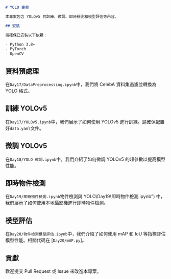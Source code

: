 ```markdown
# YOLO 專案

本專案包含 YOLOv5 的訓練、微調、即時檢測和模型評估等內容。

## 安裝

請確保已安裝以下依賴：

- Python 3.8+
- PyTorch
- OpenCV
```

## 資料預處理

在`Day17/DataPreprocessing.ipynb`中，我們將 CelebA 資料集過濾並轉換為 YOLO 格式。

## 訓練 YOLOv5

在`Day17/YOLOv5.ipynb`中，我們展示了如何使用 YOLOv5 進行訓練。請確保配置好`data.yaml`文件。

## 微調 YOLOv5

在`Day18/YOLO 微調.ipynb`中，我們介紹了如何微調 YOLOv5 的超參數以提高模型性能。

## 即時物件檢測

在`Day19/即時物件檢測.ipynb`物件檢測與 YOLO\Day19\即時物件檢測.ipynb") 中，我們展示了如何使用本地攝影機進行即時物件檢測。

## 模型評估

在`Day20/物件檢測模型評估.ipynb`中，我們介紹了如何使用 mAP 和 IoU 等指標評估模型性能。相關代碼在 [`Day20/mAP.py`]。

## 貢獻

歡迎提交 Pull Request 或 Issue 來改進本專案。